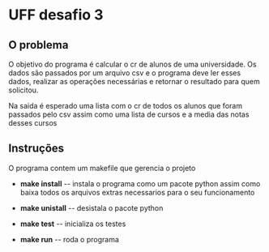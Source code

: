 # UFF desafio 3

## O problema
O objetivo do programa é calcular o cr de alunos de uma universidade.
Os dados são passados por um arquivo csv e o programa deve ler esses dados, realizar as operações necessárias e retornar o resultado para quem solicitou.

Na saida é esperado uma lista com o cr de todos os alunos que foram passados pelo csv assim como uma lista de cursos e a media das notas desses cursos

## Instruções
O programa contem um makefile que gerencia o projeto

- __make install__
-- instala o programa como um pacote python assim como baixa todos os arquivos extras necessarios para o seu funcionamento

- __make unistall__
-- desistala o pacote python

- __make test__
-- inicializa os testes

- __make run__
-- roda o programa
